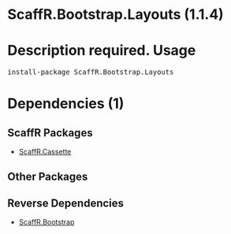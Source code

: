 ﻿ScaffR.Bootstrap.Layouts (1.1.4)
======
Description required.
Usage
======
<pre>install-package ScaffR.Bootstrap.Layouts</pre>
Dependencies (1)
=====

ScaffR Packages
------
* [ScaffR.Cassette](https://github.com/wcpro/ScaffR/tree/master/src/ScaffR.Cassette)

Other Packages
------

Reverse Dependencies
-----
* [ScaffR.Bootstrap](https://github.com/wcpro/ScaffR/tree/master/src/ScaffR.Bootstrap)
